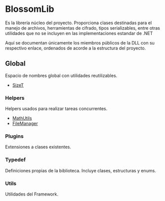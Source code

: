 # BlossomLib

Es la librería núcleo del proyecto. Proporciona clases destinadas para el manejo de archivos, herramientas de cifrado, tipos serializables, entre otras utilidades que no se incluyen en las implementaciones estandar de .NET

Aquí se documentan únicamente los miembros públicos de la DLL con su respectivo enlace, ordenados de acorde a la estructura del proyecto.

## Global

Espacio de nombres global con utilidades reutilizables.

- [SizeT](Docs/Spanish/Global/SizeT.md)

### Helpers

Helpers usados para realizar tareas concurrentes.

- [MathUtils](docs/MathUtils.md)
- [FileManager](docs/FileManager.md)

### Plugins

Extensiones a clases existentes.

### Typedef

Definiciones propias de la biblioteca. Incluye clases, estructuras y enums.

### Utils

Utilidades del Framework.





